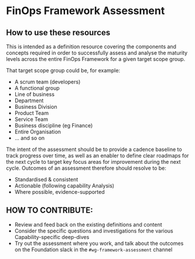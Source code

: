 # FinOps Framework Assessment

## How to use these resources
This is intended as a definition resource covering the components and concepts required in order to successfully assess and analyse the maturity levels across the entire FinOps Framework for a given target scope group.

That target scope group could be, for example: 
- A scrum team (developers)
- A functional group
- Line of business
- Department
- Business Division
- Product Team
- Service Team
- Business discipline (eg Finance)
- Entire Organisation
- ... and so on

The intent of the assessment should be to provide a cadence baseline to track progress over time, as well as an enabler to define clear roadmaps for the next cycle to target key focus areas for improvement during the next cycle. Outcomes of an assessment therefore should resolve to be:
- Standardised & consistent
- Actionable (following capability Analysis)
- Where possible, evidence-supported

## HOW TO CONTRIBUTE:
- Review and feed back on the existing definitions and content
- Consider the specific questions and investigations for the various Capability-specific deep-dives 
- Try out the assessment where you work, and talk about the outcomes on the Foundation slack in the `#wg-framework-assessment` channel
